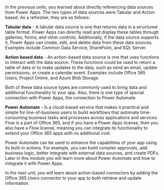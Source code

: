In the previous units, you learned about directly referencing data sources from Power Apps. The two types of data sources were Tabular and Action based. As a refresher, they are as follows:

**Tabular data** - A tabular data source is one that returns data in a
structured table format. Power Apps can directly read and display these
tables through galleries, forms, and other controls. Additionally, if
the data source supports it, Power Apps can create, edit, and delete data
from these data sources. Examples include Common Data Service, SharePoint, and
SQL Server.

**Action based data** - An action-based data source is one that uses
functions to interact with the data source. These functions could be used to return a table of data or to make updates to the data, such as send an email, update permissions, or create a calendar event. Examples include Office 365 Users, Project Online, and Azure Blob
Storage.

Both of these data source types are commonly used to bring data and
additional functionality to your app. Also, there is one type of special
connection with Power Apps, the connection to Power Automate.

**Power Automate** - Is a cloud-based service that makes it practical and simple for line-of-business users to build workflows that automate time-consuming business tasks and processes across applications and services. Flow is a part of Office 365, and if you have a Power Apps license, then you also have a Flow license, meaning you can integrate its functionality to extend your Office 365 apps with no additional cost. 

Power Automate can be used to enhance the capabilities of your app using its built-in actions. For example, you can build complex approvals, add business logic, better integrate with external data sources, and create PDFs. Later in this module you will learn more about Power Automate and how to integrate it with Power Apps.

In the next unit, you will learn about action-based connectors by adding the Office 365 Users connector to your app to both retrieve and update information.
